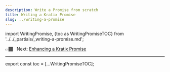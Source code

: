 ```yaml
---
description: Write a Promise from scratch
title: Writing a Kratix Promise
slug: ../writing-a-promise
---
```

import WritingPromise, {toc as WritingPromiseTOC} from '../../_partials/_writing-a-promise.md';

👉🏾&nbsp;&nbsp; Next: [Enhancing a Kratix Promise](enhancing-a-promise)

<hr />

<WritingPromise />

<!--
    Workaround for ToC of imported content
    See https://github.com/facebook/docusaurus/issues/3915#issuecomment-896193142
-->
export const toc = [...WritingPromiseTOC];
